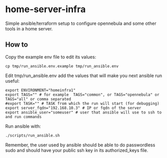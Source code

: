 # home-server-infra

Simple ansible/terraform setup to configure opennebula and some other tools in a home server.

## How to

Copy the example env file to edit its values:

```
cp tmp/run_ansible.env.example tmp/run_ansible.env
```

Edit tmp/run_ansible.env add the values that will make you next ansible run useful:

```
export ENVIRONMENT="homeinfra1"
export TAGS="" # for example  TAGS="common", or TAGS="opennebula" or TAGS="all" or comma separated
#export TASK="" # TASK from which the run will start (for debugging)
export server_fqdn="192.168.10.3" # IP or fqdn of the server
export ansible_user="someuser" # user that ansible will use to ssh to and run commands
```

Run ansible with:

```
./scripts/run_ansible.sh
```

Remember, the user used by ansible should be able to do passwordless sudo and should have your public ssh key in its authorized_keys file.

